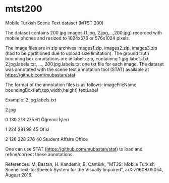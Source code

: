 # mtst200
Mobile Turkish Scene Text dataset (MTST 200)

The dataset contaıns 200 jpg images (1.jpg, 2.jpg,...,200.jpg) recorded with mobile phones and resized to 1024x576 or 576x1024 pixels.

The image files are in zip archives images1.zip, images2.zip, images3.zip (had to be partitioned due to upload size limitation).
The ground truth bounding box annotations are in labels.zip, containing 1.jpg.labels.txt, 2.jpg.labels.txt, ..., 200.jpg.labels.txt  one txt file for each image. The dataset was annotated with the scene text annotation tool (STAT) available at https://github.com/mubastan/stat

The format of the annotation files is as follows:
imageFileName
boundingBox(left,top,width,height) textLabel

Example: 2.jpg.labels.txt

2.jpg

0 130 218 275 61 Öğrenci İşleri

1 224 281 98 45 Ofisi

2 126 328 276 40 Student Affsirs Office

One can use STAT (https://github.com/mubastan/stat) to load and refine/correct these annotations.

References:
M. Bastan, H. Kandemir, B. Cantürk, "MT3S: Mobile Turkish Scene Text-to-Speech System for the Visually Impaired", arXiv:1608.05054, August 2016.


